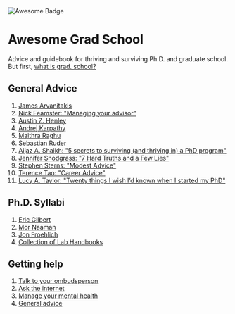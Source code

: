 <img src="https://cdn.rawgit.com/sindresorhus/awesome/d7305f38d29fed78fa85652e3a63e154dd8e8829/media/badge.svg" alt="Awesome Badge"/>

# Awesome Grad School
Advice and guidebook for thriving and surviving Ph.D. and graduate school. But first, [what is grad. school?](https://matt.might.net/articles/phd-school-in-pictures/)

## General Advice

1. [James Arvanitakis](https://www.jamesarvanitakis.net/how-to-survive-a-phd-22-tips-from-the-dean-of-graduate-studies/)
2. [Nick Feamster: "Managing your advisor"](https://medium.com/great-research/managing-your-advisor-bb9060f4f8ce)
3. [Austin Z. Henley](https://web.eecs.utk.edu/~azh/blog/lessonsfrommyphd.html)
4. [Andrej Karpathy](http://karpathy.github.io/2016/09/07/phd/)
5. [Maithra Raghu](https://maithraraghu.com/blog/2020/Reflections_on_my_Machine_Learning_PhD_Journey/)
6. [Sebastian Ruder](https://ruder.io/10-tips-for-research-and-a-phd/)
7. [Aijaz A. Shaikh: "5 secrets to surviving (and thriving in) a PhD program"](https://www.elsevier.com/connect/5-secrets-to-surviving-and-progressing-in-a-phd-program)
8. [Jennifer Snodgrass: "7 Hard Truths and a Few Lies"](https://www.insidehighered.com/advice/2021/11/18/truths-about-academic-career-people-often-dont-share-opinion)
9. [Stephen Sterns: "Modest Advice"](https://stearnslab.yale.edu/modest-advice)
10. [Terence Tao: "Career Advice"](https://terrytao.wordpress.com/career-advice/)
11. [Lucy A. Taylor: "Twenty things I wish I’d known when I started my PhD"](https://www.nature.com/articles/d41586-018-07332-x)

## Ph.D. Syllabi

1. [Eric Gilbert](https://docs.google.com/document/d/11D3kHElzS2HQxTwPqcaTnU5HCJ8WGE5brTXI4KLf4dM)
2. [Mor Naaman](https://s.tech.cornell.edu/phd-syllabus/)
3. [Jon Froehlich](https://docs.google.com/document/d/1YiiDsfpiolpXjUTj8xWrQwQQUzqrfqT9bocOpaYDrtI/edit)
4. [Collection of Lab Handbooks](https://github.com/samuelmehr/labhandbooks)

## Getting help

1. [Talk to your ombudsperson](https://ombuds.oregonstate.edu/what-ombuds)
2. [Ask the internet](https://academia.stackexchange.com/)
3. [Manage your mental health](https://www.phdstudies.com/article/managing-your-mental-health-as-a-phd-student/)
4. [General advice](https://inomics.com/advice/10-biggest-struggles-of-phd-students-610514)
